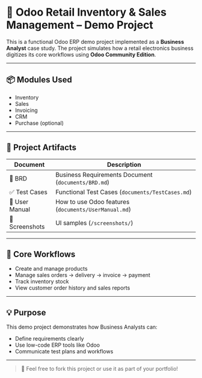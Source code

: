 # 🧾 Odoo Retail Inventory & Sales Management – Demo Project

This is a functional Odoo ERP demo project implemented as a **Business Analyst** case study. The project simulates how a retail electronics business digitizes its core workflows using **Odoo Community Edition**.

---

## 📦 Modules Used
- Inventory
- Sales
- Invoicing
- CRM
- Purchase (optional)

---

## 📁 Project Artifacts

| Document        | Description                                      |
|----------------|--------------------------------------------------|
| 📄 BRD          | Business Requirements Document (`documents/BRD.md`) |
| ✅ Test Cases   | Functional Test Cases (`documents/TestCases.md`)   |
| 📘 User Manual  | How to use Odoo features (`documents/UserManual.md`) |
| 📸 Screenshots  | UI samples (`/screenshots/`)                     |

---

## 🔄 Core Workflows
- Create and manage products
- Manage sales orders → delivery → invoice → payment
- Track inventory stock
- View customer order history and sales reports

---

## 💡 Purpose
This demo project demonstrates how Business Analysts can:
- Define requirements clearly
- Use low-code ERP tools like Odoo
- Communicate test plans and workflows

---

> 🧠 Feel free to fork this project or use it as part of your portfolio!
